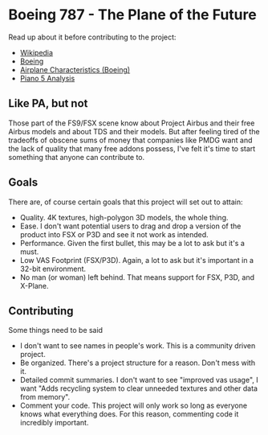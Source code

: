 # Boeing 787 - The Plane of the Future
Read up about it before contributing to the project:
* [Wikipedia](https://en.wikipedia.org/wiki/Boeing_787_Dreamliner)
* [Boeing](http://www.boeing.com/commercial/787/)
* [Airplane Characteristics (Boeing)](http://www.boeing.com/assets/pdf/commercial/airports/acaps/787.pdf)
* [Piano 5 Analysis](http://www.lissys.demon.co.uk/samp1/)

## Like PA, but not
Those part of the FS9/FSX scene know about Project Airbus and their free Airbus models and about TDS and their models. But after feeling tired of the tradeoffs of obscene sums of money that companies like PMDG want and the lack of quality that many free addons possess, I've felt it's time to start something that anyone can contribute to.

## Goals
There are, of course certain goals that this project will set out to attain:
* Quality. 4K textures, high-polygon 3D models, the whole thing.
* Ease. I don't want potential users to drag and drop a version of the product into FSX or P3D and see it not work as intended.
* Performance. Given the first bullet, this may be a lot to ask but it's a must.
* Low VAS Footprint (FSX/P3D). Again, a lot to ask but it's important in a 32-bit environment.
* No man (or woman) left behind. That means support for FSX, P3D, and X-Plane.

## Contributing
Some things need to be said
* I don't want to see names in people's work. This is a community driven project.
* Be organized. There's a project structure for a reason. Don't mess with it.
* Detailed commit summaries. I don't want to see "improved vas usage", I want "Adds recycling system to clear unneeded textures and other data from memory".
* Comment your code. This project will only work so long as everyone knows what everything does. For this reason, commenting code it incredibly important.
